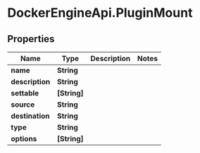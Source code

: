 # DockerEngineApi.PluginMount

## Properties

Name | Type | Description | Notes
------------ | ------------- | ------------- | -------------
**name** | **String** |  | 
**description** | **String** |  | 
**settable** | **[String]** |  | 
**source** | **String** |  | 
**destination** | **String** |  | 
**type** | **String** |  | 
**options** | **[String]** |  | 


